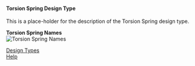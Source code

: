 #### Torsion Spring Design Type

This is a place-holder for the description of the Torsion Spring design type.

**Torsion Spring Names**   
<img src="../../../public/designtypes/Spring/Torsion/TorsionNames.png" alt="Torsion Spring Names"/>

[Design Types](./)   
[Help](../)   

<!---
Comment must be the last thing in the file.
Eclipse MD Preview suppresses display of everything after the comment header.

**Under Construction**   
This page is still a work in progress !   

-->

